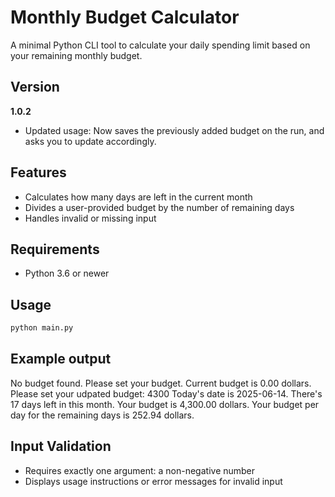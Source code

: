 # Monthly Budget Calculator

A minimal Python CLI tool to calculate your daily spending limit based on your remaining monthly budget.

## Version

**1.0.2**  
- Updated usage: Now saves the previously added budget on the run, and asks you to update accordingly.

## Features

- Calculates how many days are left in the current month
- Divides a user-provided budget by the number of remaining days
- Handles invalid or missing input

## Requirements

- Python 3.6 or newer

## Usage

```bash
python main.py
```

## Example output 

No budget found. Please set your budget.
Current budget is 0.00 dollars.
Please set your udpated budget: 4300
Today's date is 2025-06-14.
There's 17 days left in this month.
Your budget is 4,300.00 dollars.
Your budget per day for the remaining days is 252.94 dollars.

## Input Validation

- Requires exactly one argument: a non-negative number
- Displays usage instructions or error messages for invalid input

